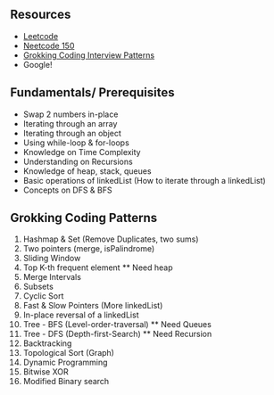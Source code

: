## Resources 
- [Leetcode](https://leetcode.com/problems/)
- [Neetcode 150](https://neetcode.io/practice)
- [Grokking Coding Interview Patterns](https://github.com/dipjul/Grokking-the-Coding-Interview-Patterns-for-Coding-Questions)
- Google!
  
## Fundamentals/ Prerequisites
- Swap 2 numbers in-place
- Iterating through an array 
- Iterating through an object
- Using while-loop & for-loops
- Knowledge on Time Complexity
- Understanding on Recursions
- Knowledge of heap, stack, queues
- Basic operations of linkedList (How to iterate through a linkedList) 
- Concepts on DFS & BFS

## Grokking Coding Patterns
1. Hashmap & Set (Remove Duplicates, two sums) 
2. Two pointers (merge, isPalindrome)
3. Sliding Window
4. Top K-th frequent element     ** Need heap
5. Merge Intervals
6. Subsets
7. Cyclic Sort 
8. Fast & Slow Pointers (More linkedList)
9. In-place reversal of a linkedList 
10. Tree - BFS (Level-order-traversal)     ** Need Queues
11. Tree - DFS (Depth-first-Search)  ** Need Recursion
12. Backtracking
13. Topological Sort (Graph)
14. Dynamic Programming
15. Bitwise XOR
16. Modified Binary search

